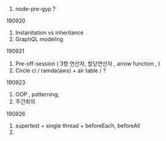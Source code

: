 
1. node-pre-gyp ?

190920

1. Instanitation vs inheritance
2. GraphQL modeling

190921

1. Pre-off-session ( 3항 연산자, 할당연산자 , arrow function , )
2. Circle ci / ramda(aws) + air table / ? 

190923

1. OOP , patterning,
2. 주간회의

190926

1. supertest + single thread + beforeEach, beforeAll
2. <Template> + event listener
3. AJAX ,http basic review required

190927

1. local browser / cross domain issue
2. <Template> + cloning + appendChild
3. fetching options / response instance

190928

1. eem task / student info + automation
2. pure javascript web / front-end framework

190929

1. webpack bundling babel
2. recast.ly review

190930

--

191001

1. webpack uglify + 합성이벤트

191002

1. typora + docs
2. compile, transpile, bundling

191003

1. CAP Theorem

191005

1. check-in flow
2. django table join
3. graphql resolver(nested)
4. pre-off-session

191007

1. python module import / path
2. aws s3-multer issue

191008

1. debugger node --inspect // vscode debugger

191012

1. apache airflow, personalize
2. apollo-graphql, node scheduler, cron

191014

1. regExr : new RegExr('  ', gi) === /  /gi !== /'  '/gi

191015

1. node.js mode : 0o666 ( allow both read and write functionality) chmod
2. NaN === NaN : false

191016

1. jupyter
2. 50YearsDataScience.pdf

191021

1. CI/CD
2. SSL, CloudFront, Route 53

191024

1. java javascript overloading (ploymoriphm)

191025

1. flow, typescript, Reason, Kotlin, others for static-type-checking in react

191030

1. code smell (bad code)
2. atScript

191031

1. vue-cli + vue-chart.js

191106

1. session - cookie - header
2. PG module
3. graphQL Apollo
4. monorepo
